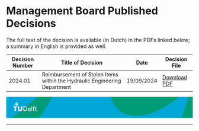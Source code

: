 # Management Board Published Decisions


The full text of the decision is available (in Dutch) in the PDFs linked below; a summary in English is provided as well.

| Decision Number | Title of Decision                                             | Date       | Decision File          |
|-----------------|---------------------------------------------------------------|------------|------------------------|
| 2024.01         | Reimbursement of Stolen Items within the Hydraulic Engineering Department | 19/09/2024 | [Download PDF](MT_Decision_HE.pdf) |



![footer](footer-tudelft.jpg)
 
-----------------------------------------------------------------------------------------------------

